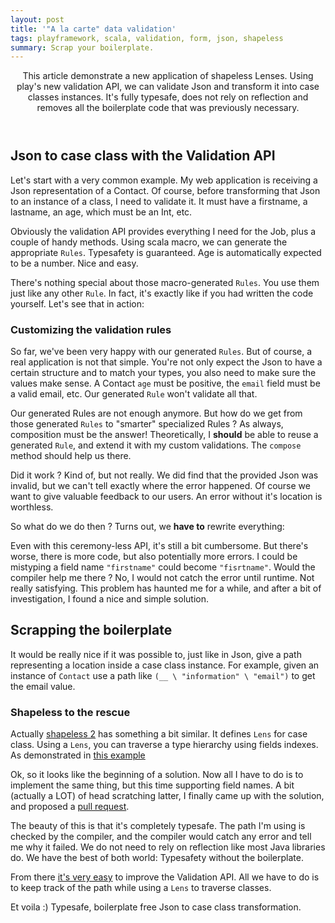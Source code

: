 ```yaml
---
layout: post
title: '"A la carte" data validation'
tags: playframework, scala, validation, form, json, shapeless
summary: Scrap your boilerplate.
---
```


<header>
This article demonstrate a new application of shapeless Lenses. Using play's new validation API, we can validate Json and transform it into case classes instances. It's fully typesafe, does not rely on reflection and removes all the boilerplate code that was previously necessary.
</header>

## Json to case class with the Validation API

Let's start with a very common example. My web application is receiving a Json representation of a Contact. Of course, before transforming that Json to an instance of a class, I need to validate it. It must have a firstname, a lastname, an age, which must be an Int, etc.

<script src="https://gist.github.com/jto/9835823.js?file=1_classes.scala"></script>

Obviously the validation API provides everything I need for the Job, plus a couple of handy methods. Using scala macro, we can generate the appropriate `Rules`. Typesafety is guaranteed. Age is automatically expected to be a number. Nice and easy.

<script src="https://gist.github.com/jto/9835823.js?file=2_macros.scala"></script>

There's nothing special about those macro-generated `Rules`. You use them just like any other `Rule`. In fact, it's exactly like if you had written the code yourself. Let's see that in action:

<script src="https://gist.github.com/jto/9835823.js?file=3_demo1.scala"></script>

### Customizing the validation rules

So far, we've been very happy with our generated `Rules`. But of course, a real application is not that simple. You're not only expect the Json to have a certain structure and to match your types, you also need to make sure the values make sense. A Contact `age` must be positive, the `email` field must be a valid email, etc. Our generated `Rule` won't validate all that.

<script src="https://gist.github.com/jto/9835823.js?file=4_invalid.scala"></script>

Our generated Rules are not enough anymore. But how do we get from those generated `Rules` to "smarter" specialized Rules ?
As always, composition must be the answer! Theoretically, I **should** be able to reuse a generated `Rule`, and extend it with my custom validations. The `compose` method should help us there.

<script src="https://gist.github.com/jto/9835823.js?file=6_compose.scala"></script>

Did it work ? Kind of, but not really. We did find that the provided Json was invalid, but we can't tell exactly where the error happened. Of course we want to give valuable feedback to our users. An error without it's location is worthless.

So what do we do then ? Turns out, we **have to** rewrite everything:

<script src="https://gist.github.com/jto/9835823.js?file=5_boilerplate.scala"></script>

Even with this ceremony-less API, it's still a bit cumbersome. But there's worse, there is more code, but also potentially more errors. I could be mistyping a field name `"firstname"` could become `"fisrtname"`. Would the compiler help me there ? No, I would not catch the error until runtime. Not really satisfying. This problem has haunted me for a while, and after a bit of investigation, I found a nice and simple solution.

## Scrapping the boilerplate

It would be really nice if it was possible to, just like in Json, give a path representing a location inside a case class instance.
For example, given an instance of `Contact` use a path like `(__ \ "information" \ "email")` to get the email value.

### Shapeless to the rescue

Actually [shapeless 2](https://github.com/milessabin/shapeless) has something a bit similar. It defines `Lens` for case class. Using a `Lens`, you can traverse a type hierarchy using fields indexes. As demonstrated in [this example](https://github.com/milessabin/shapeless/blob/master/examples/src/main/scala/shapeless/examples/lenses.scala#L34-L39)


Ok, so it looks like the beginning of a solution. Now all I have to do is to implement the same thing, but this time supporting field names. A bit (actually a LOT) of head scratching latter, I finally came up with the solution, and proposed a [pull request](https://github.com/milessabin/shapeless/pull/86).

<script src="https://gist.github.com/jto/9835823.js?file=7_shapeless.scala"></script>

The beauty of this is that it's completely typesafe. The path I'm using is checked by the compiler, and the compiler would catch any error and tell me why it failed. We do not need to rely on reflection like most Java libraries do. We have the best of both world: Typesafety without the boilerplate.

From there [it's very easy](https://github.com/jto/validation/blob/shapeless/validation-core/src/main/scala/play/api/data/mapping/Formatter.scala#L188-L199) to improve the Validation API. All we have to do is to keep track of the path while using a `Lens` to traverse classes.

<script src="https://gist.github.com/jto/9835823.js?file=7_alacarte.scala"></script>

<script src="https://gist.github.com/jto/9835823.js?file=8_alacarte_json.scala"></script>

Et voila :) Typesafe, boilerplate free Json to case class transformation.